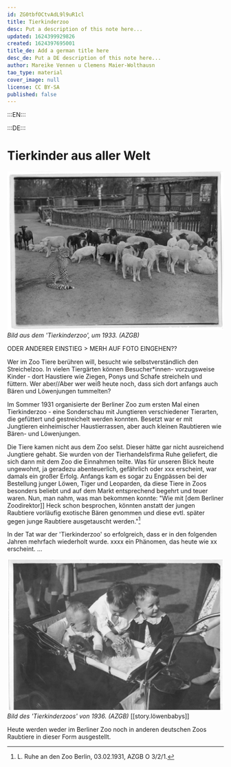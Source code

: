 ```yaml
---
id: ZG0tbfOCtvAdL9l9uR1cl
title: Tierkinderzoo
desc: Put a description of this note here...
updated: 1624399929826
created: 1624397695001
title_de: Add a german title here
desc_de: Put a DE description of this note here...
author: Mareike Vennen u Clemens Maier-Wolthausn
tao_type: material
cover_image: null
license: CC BY-SA
published: false
---
```



:::EN:::



:::DE:::

# Tierkinder aus aller Welt

![Gepardenjunges und junge Hausschweine und Schafe](images\cmw\Tierkindergarten_1930er.jpg)
_Bild aus dem 'Tierkinderzoo', um 1933. (AZGB)_

ODER ANDERER EINSTIEG > MERH AUF FOTO EINGEHEN??

Wer im Zoo Tiere berühren will, besucht wie selbstverständlich den Streichelzoo. In vielen Tiergärten können Besucher\*innen- vorzugsweise Kinder - dort Haustiere wie Ziegen, Ponys und Schafe streicheln und füttern. Wer aber//Aber wer weiß heute noch, dass sich dort anfangs auch Bären und Löwenjungen tummelten? 

Im Sommer 1931 organisierte der Berliner Zoo zum ersten Mal einen Tierkinderzoo - eine Sonderschau mit Jungtieren verschiedener Tierarten, die gefüttert und gestreichelt werden konnten. Besetzt war er mit Jungtieren einheimischer Haustierrassen, aber auch kleinen Raubtieren wie Bären- und Löwenjungen. 

Die Tiere kamen nicht aus dem Zoo selst. Dieser hätte gar nicht ausreichend Jungtiere gehabt. Sie wurden von der Tierhandelsfirma Ruhe geliefert, die sich dann mit dem Zoo die Einnahmen teilte. Was für unseren Blick heute ungewohnt, ja geradezu abenteuerlich, gefährlich oder xxx erscheint, war damals ein großer Erfolg. Anfangs kam es sogar zu Engpässen bei der Bestellung junger Löwen, Tiger und Leoparden, da diese Tiere in Zoos besonders beliebt und auf dem Markt entsprechend begehrt und teuer waren. Nun, man nahm, was man bekommen konnte: "Wie mit [dem Berliner Zoodirektor]] Heck schon besprochen, könnten anstatt der jungen Raubtiere vorläufig exotische Bären genommen und diese evtl. später gegen junge Raubtiere ausgetauscht werden."[^Tierkinderzoo1]

In der Tat war der 'Tierkinderzoo' so erfolgreich, dass er in den folgenden Jahren mehrfach wiederholt wurde. xxxx ein Phänomen, das heute wie xx erscheint. ...

![Kleinkinder spielen in einem Kinderwagen mit jungen Raubkatzen](images\cmw\Tierkinderzoo_1936.jpg)
_Bild des 'Tierkinderzoos' von 1936. (AZGB)_ [[story.löwenbabys]]

Heute werden weder im Berliner Zoo noch in anderen deutschen Zoos Raubtiere in dieser Form ausgestellt. 








[^Tierkinderzoo1]: L. Ruhe an den Zoo Berlin, 03.02.1931, AZGB O 3/2/1.

[^Tierkinderzoo2]: Schriftwechsel und Werbematerialien zum Tierkinderzoo in den Jahren 1931-1934 in AZGB, O 0/1/61, 138 und 201.
